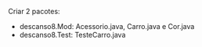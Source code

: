 Criar 2 pacotes:
* descanso8.Mod: Acessorio.java, Carro.java e Cor.java
* descanso8.Test: TesteCarro.java
